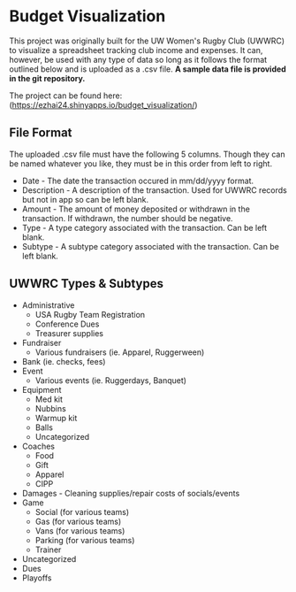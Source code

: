# Budget Visualization
This project was originally built for the UW Women's Rugby Club (UWWRC) to visualize a spreadsheet tracking club income and expenses. It can, however, be used with any type of data so long as it follows the format outlined below and is uploaded as a .csv file. **A sample data file is provided in the git repository.**

The project can be found here: (https://ezhai24.shinyapps.io/budget_visualization/)

## File Format
The uploaded .csv file must have the following 5 columns. Though they can be named whatever you like, they must be in this order from left to right.
* Date - The date the transaction occured in mm/dd/yyyy format.
* Description - A description of the transaction. Used for UWWRC records but not in app so can be left blank.
* Amount - The amount of money deposited or withdrawn in the transaction. If withdrawn, the number should be negative.
* Type - A type category associated with the transaction. Can be left blank.
* Subtype - A subtype category associated with the transaction. Can be left blank.

## UWWRC Types & Subtypes
* Administrative
  * USA Rugby Team Registration
  * Conference Dues
  * Treasurer supplies
* Fundraiser
  * Various fundraisers (ie. Apparel, Ruggerween)
* Bank (ie. checks, fees)
* Event
  * Various events (ie. Ruggerdays, Banquet)
* Equipment
  * Med kit
  * Nubbins
  * Warmup kit
  * Balls
  * Uncategorized
* Coaches
  * Food
  * Gift
  * Apparel
  * CIPP
* Damages - Cleaning supplies/repair costs of socials/events
* Game
  * Social (for various teams)
  * Gas (for various teams)
  * Vans (for various teams)
  * Parking (for various teams)
  * Trainer
* Uncategorized
* Dues
* Playoffs